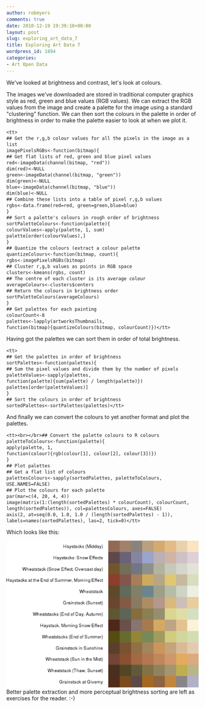 ```yaml
---
author: robmyers
comments: true
date: 2010-12-19 19:39:10+00:00
layout: post
slug: exploring_art_data_7
title: Exploring Art Data 7
wordpress_id: 1894
categories:
- Art Open Data
---
```


We've looked at brightness and contrast, let's look at colours.  
  
The images we've downloaded are stored in traditional computer graphics style as red, green and blue values (RGB values). We can extract the RGB values from the image and create a palette for the image using a standard "clustering" function. We can then sort the colours in the palette in order of brightness in order to make the palette easier to look at when we plot it.  


    
    <tt>
    ## Get the r,g,b colour values for all the pixels in the image as a list
    imagePixelsRGBs<-function(bitmap){
    ## Get flat lists of red, green and blue pixel values
    red<-imageData(channel(bitmap, "red"))
    dim(red)<-NULL
    green<-imageData(channel(bitmap, "green"))
    dim(green)<-NULL
    blue<-imageData(channel(bitmap, "blue"))
    dim(blue)<-NULL
    ## Combine these lists into a table of pixel r,g,b values
    rgbs<-data.frame(red=red, green=green,blue=blue)
    }
    ## Sort a palette's colours in rough order of brightness
    sortPaletteColours<-function(palette){
    colourValues<-apply(palette, 1, sum)
    palette[order(colourValues),]
    }
    ## Quantize the colours (extract a colour palette
    quantizeColours<-function(bitmap, count){
    rgbs<-imagePixelsRGBs(bitmap)
    ## Cluster r,g,b values as points in RGB space
    clusters<-kmeans(rgbs, count)
    ## The centre of each cluster is its average colour
    averageColours<-clusters$centers
    ## Return the colours in brightness order
    sortPaletteColours(averageColours)
    }
    ## Get palettes for each painting
    colourCount<-8
    palettes<-lapply(artworksThumbnails,
    function(bitmap){quantizeColours(bitmap, colourCount)})</tt>

  

Having got the palettes we can sort them in order of total brightness.  


    
    <tt>
    ## Get the palettes in order of brightness
    sortPalettes<-function(palettes){
    ## Sum the pixel values and divide them by the number of pixels
    paletteValues<-sapply(palettes,
    function(palette){sum(palette) / length(palette)})
    palettes[order(paletteValues)]
    }
    ## Sort the colours in order of brightness
    sortedPalettes<-sortPalettes(palettes)</tt>

  

And finally we can convert the colours to yet another format and plot the palettes.  


    
    <tt><br></br>## Convert the palette colours to R colours
    paletteToColours<-function(palette){
    apply(palette, 1,
    function(colour){rgb(colour[1], colour[2], colour[3])})
    }
    ## Plot palettes
    ## Get a flat list of colours
    palettesColours<-sapply(sortedPalettes, paletteToColours, USE.NAMES=FALSE)
    ## Plot the colours for each palette
    par(mar=c(4, 20, 4, 4))
    image(matrix(1:(length(sortedPalettes) * colourCount), colourCount,
    length(sortedPalettes)), col=palettesColours, axes=FALSE)
    axis(2, at=seq(0.0, 1.0, 1.0 / (length(sortedPalettes) - 1)),
    labels=names(sortedPalettes), las=2, tick=0)</tt>

  

Which looks like this:  
  
![palettes.png](/assets/2010/12/19/palettes.png)Better palette extraction and more perceptual brightness sorting are left as exercises for the reader. :-)  


